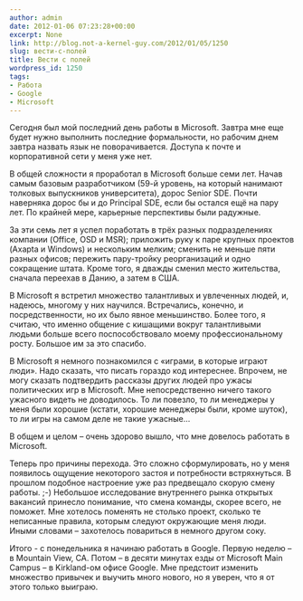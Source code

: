 ```yaml
---
author: admin
date: 2012-01-06 07:23:28+00:00
excerpt: None
link: http://blog.not-a-kernel-guy.com/2012/01/05/1250
slug: вести-с-полей
title: Вести с полей
wordpress_id: 1250
tags:
- Работа
- Google
- Microsoft
---
```


Сегодня был мой последний день работы в Microsoft. Завтра мне еще будет нужно выполнить последние формальности, но рабочим днем завтра назвать язык не поворачивается. Доступа к почте и корпоративной сети у меня уже нет.

В общей сложности я проработал в Microsoft больше семи лет. Начав самым базовым разработчиком (59-й уровень, на который нанимают толковых выпускников университета), дорос Senior SDE. Почти наверняка дорос бы и до Principal SDE, если бы остался ещё на пару лет. По крайней мере, карьерные перспективы были радужные.

За эти семь лет я успел поработать в трёх разных подразделениях компании (Office, OSD и MSR); приложить руку к паре крупных проектов (Axapta и Windows) и нескольким мелким; сменить не меньше пяти разных офисов; пережить пару-тройку реорганизаций и одно сокращение штата. Кроме того, я дважды сменил место жительства, сначала переехав в Данию, а затем в США.

В Microsoft я встретил множество талантливых и увлеченных людей, и, надеюсь, многому у них научился. Встречались, конечно, и посредственности, но их было явное меньшинство. Более того, я считаю, что именно общение с кишащими вокруг талантливыми людьми больше всего поспособствовало моему профессиональному росту. Большое им за это спасибо.

В Microsoft я немного познакомился с «играми, в которые играют люди». Надо сказать, что писать гораздо код интереснее. Впрочем, не могу сказать подтвердить рассказы других людей про ужасы политических игр в Microsoft. Мне непосредственно ничего такого ужасного видеть не доводилось. То ли повезло, то ли менеджеры у меня были хорошие (кстати, хорошие менеджеры были, кроме шуток), то ли игры на самом деле не такие ужасные…

В общем и целом – очень здорово вышло, что мне довелось работать в Microsoft.

Теперь про причины перехода. Это сложно сформулировать, но у меня появилось ощущение некоторого застоя и потребности встряхнуться. В прошлом подобное настроение уже раз предвещало скорую смену работы. ;-) Небольшое исследование внутреннего рынка открытых вакансий принесло понимание, что смена команды, скорее всего, не поможет. Мне хотелось поменять не столько проект, сколько те неписанные правила, которым следуют окружающие меня люди. Иными словами – захотелось повариться в немного другом соку.

Итого - с понедельника я начинаю работать в Google. Первую неделю – в Mountain View, CA. Потом – в десяти минутах езды от Microsoft Main Campus – в Kirkland-ом офисе Google. Мне предстоит изменить множество привычек и выучить много нового, но я уверен, что я от этого только выиграю.
